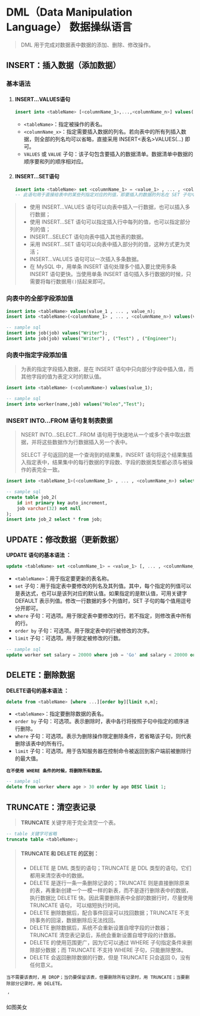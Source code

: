 # DML（Data Manipulation Language） 数据操纵语言

> DML 用于完成对数据表中数据的添加、删除、修改操作。

## INSERT：插入数据（添加数据）

### 基本语法

1. #### INSERT...VALUES语句

    ```sql
    insert into <tableName> [<columnName_1>,...,<columnName_n>] values(value_1,...,value_n)
    ```

    - `<tableName>`：指定被操作的表名。
    - `<columnName_x>`：指定需要插入数据的列名。若向表中的所有列插入数据，则全部的列名均可以省略，直接采用 INSERT<表名>VALUES(…) 即可。
    - `VALUES` 或 `VALUE` 子句：该子句包含要插入的数据清单。数据清单中数据的顺序要和列的顺序相对应。

2. #### INSERT…SET语句

    ```sql
    insert into <tableName> set <columnName_1> = <value_1> , ... , <columnName_n> = <value_n>;
    -- 此语句用于直接给表中的某些列指定对应的列值，即要插入的数据的列名在 SET 子句中指定，col_name 为指定的列名，等号后面为指定的数据，而对于未指定的列，列值会指定为该列的默认值。
    ```

> - 使用 INSERT…VALUES 语句可以向表中插入一行数据，也可以插入多行数据；
> - 使用 INSERT…SET 语句可以指定插入行中每列的值，也可以指定部分列的值；
> - INSERT…SELECT 语句向表中插入其他表的数据。
> - 采用 INSERT…SET 语句可以向表中插入部分列的值，这种方式更为灵活；
> - INSERT…VALUES 语句可以一次插入多条数据。
> - 在 MySQL 中，用单条 INSERT 语句处理多个插入要比使用多条 INSERT 语句更快。当使用单条 INSERT 语句插入多行数据的时候，只需要将每行数据用`()`括起来即可。

### 向表中的全部字段添加值

```sql
insert into <tableName> values(value_1 , ... , value_n);
insert into <tableName>(<columnName_1> , ... , <columnName_n>) values(value_1 , ... , value_n);
```

```sql
-- sample sql
insert into job(job) values("Writer");
insert into job(job) values("Writer") , ("Test") , ("Engineer");
```

### 向表中指定字段添加值

> 为表的指定字段插入数据，是在 INSERT 语句中只向部分字段中插入值，而其他字段的值为表定义时的默认值。

```sql
insert into <tableName> (<columnName>) values(value_1);
```

```sql
-- sample sql
insert into worker(name,job) values("Holeo","Test");
```

### INSERT INTO…FROM 语句复制表数据

> NSERT INTO…SELECT…FROM 语句用于快速地从一个或多个表中取出数据，并将这些数据作为行数据插入另一个表中。
>
> SELECT 子句返回的是一个查询到的结果集，INSERT 语句将这个结果集插入指定表中，结果集中的每行数据的字段数、字段的数据类型都必须与被操作的表完全一致。

```sql
insert into <tableName_1>(<columnName_1> , ... , <columnName_n>) select columnName_1 , ... , columnName_n from <table_2>;
```

```sql
-- sample sql
create table job_2(
	id int primary key auto_increment,
    job varchar(32) not null
);
insert into job_2 select * from job;
```

## UPDATE：修改数据（更新数据）

**UPDATE 语句的基本语法 ：**

```sql
update <tableName> set <columnName_1> = <value_1> [, ... , <columnName_n> = <value_n>] [where ...] [order by ...][limit n,m];
```

- `<tableName>`：用于指定要更新的表名称。
- `set` 子句：用于指定表中要修改的列名及其列值。其中，每个指定的列值可以是表达式，也可以是该列对应的默认值。如果指定的是默认值，可用关键字 DEFAULT 表示列值。修改一行数据的多个列值时，SET 子句的每个值用逗号分开即可。
- `where` 子句：可选项。用于限定表中要修改的行。若不指定，则修改表中所有的行。
- `order by` 子句：可选项。用于限定表中的行被修改的次序。
- `limit` 子句：可选项。用于限定被修改的行数。

```sql
-- sample sql
update worker set salary = 20000 where job = 'Go' and salary < 20000 order by salary limit 2;
```

## DELETE：删除数据

**DELETE语句的基本语法 ：**

```sql
delete from <tableName> [where ...][order by][limit n,m];
```

- `<tableName>`：指定要删除数据的表名。
- `order by` 子句：可选项。表示删除时，表中各行将按照子句中指定的顺序进行删除。
- `where` 子句：可选项。表示为删除操作限定删除条件，若省略该子句，则代表删除该表中的所有行。
- `limit` 子句：可选项。用于告知服务器在控制命令被返回到客户端前被删除行的最大值。

**`在不使用 WHERE 条件的时候，将删除所有数据。`**

```sql
-- sample sql
delete from worker where age > 30 order by age DESC limit 1;
```



## TRUNCATE：清空表记录

> **TRUNCATE** 关键字用于完全清空一个表。

```sql
-- table 关键字可省略
truncate table <tableName>;
```

> #### TRUNCATE 和 DELETE 的区别：
>
> - DELETE 是 DML 类型的语句；TRUNCATE 是 DDL 类型的语句。它们都用来清空表中的数据。
> - DELETE 是逐行一条一条删除记录的；TRUNCATE 则是直接删除原来的表，再重新创建一个一模一样的新表，而不是逐行删除表中的数据，执行数据比 DELETE 快。因此需要删除表中全部的数据行时，尽量使用 TRUNCATE 语句， 可以缩短执行时间。
> - DELETE 删除数据后，配合事件回滚可以找回数据；TRUNCATE 不支持事务的回滚，数据删除后无法找回。
> - DELETE 删除数据后，系统不会重新设置自增字段的计数器；TRUNCATE 清空表记录后，系统会重新设置自增字段的计数器。
> - DELETE 的使用范围更广，因为它可以通过 WHERE 子句指定条件来删除部分数据；而 TRUNCATE 不支持 WHERE 子句，只能删除整体。
> - DELETE 会返回删除数据的行数，但是 TRUNCATE 只会返回 0，没有任何意义。

`当不需要该表时，用 DROP；当仍要保留该表，但要删除所有记录时，用 TRUNCATE；当要删除部分记录时，用 DELETE。`

​    ‘

   如图美女
